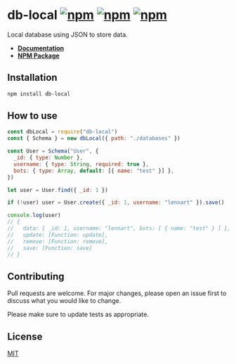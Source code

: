 # db-local [![npm](https://img.shields.io/npm/v/db-local.svg?maxAge=3600)](https://www.npmjs.com/package/db-local) [![npm](https://img.shields.io/npm/dm/db-local.svg?maxAge=3600)](https://www.npmjs.com/package/db-local) [![npm](https://img.shields.io/npm/l/db-local.svg?maxAge=3600)](https://www.npmjs.com/package/db-local)

Local database using JSON to store data.

- **[Documentation](https://db-local.gitbook.io/docs/)**
- **[NPM Package](https://www.npmjs.com/package/db-local)**

## Installation

```bash
npm install db-local
```

## How to use

```js
const dbLocal = require("db-local")
const { Schema } = new dbLocal({ path: "./databases" })

const User = Schema("User", {
  _id: { type: Number },
  username: { type: String, required: true },
  bots: { type: Array, default: [{ name: "test" }] },
})

let user = User.find({ _id: 1 })

if (!user) user = User.create({ _id: 1, username: "lennart" }).save()

console.log(user)
// {
//   data: { _id: 1, username: "lennart", bots: [ { name: "test" } ] },
//   update: [Function: update],
//   remove: [Function: remove],
//   save: [Function: save]
// }
```

## Contributing

Pull requests are welcome. For major changes, please open an issue first to discuss what you would like to change.

Please make sure to update tests as appropriate.

## License

[MIT](https://choosealicense.com/licenses/mit/)
